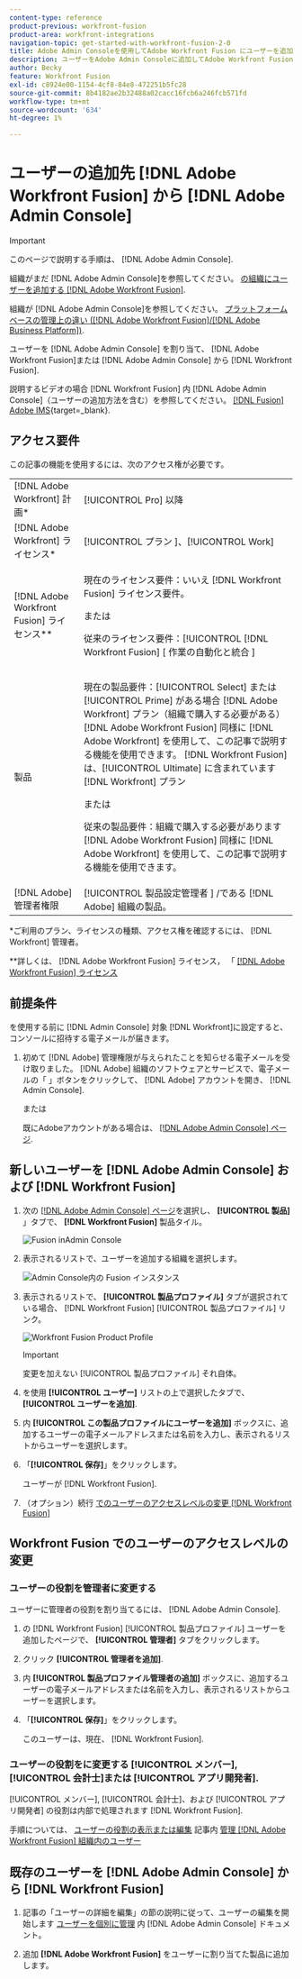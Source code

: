 ```yaml
---
content-type: reference
product-previous: workfront-fusion
product-area: workfront-integrations
navigation-topic: get-started-with-workfront-fusion-2-0
title: Adobe Admin Consoleを使用してAdobe Workfront Fusion にユーザーを追加する
description: ユーザーをAdobe Admin Consoleに追加してAdobe Workfront Fusion に割り当てたり、Adobe Admin Consoleで既存のユーザーをWorkfront Fusion に割り当てたりできます。
author: Becky
feature: Workfront Fusion
exl-id: c8924e00-1154-4cf8-84e8-472251b5fc28
source-git-commit: 8b4182ae2b32488a02cacc16fcb6a246fcb571fd
workflow-type: tm+mt
source-wordcount: '634'
ht-degree: 1%

---
```


# ユーザーの追加先 [!DNL Adobe Workfront Fusion] から [!DNL Adobe Admin Console]

>[!IMPORTANT]
>
>このページで説明する手順は、 [!DNL Adobe Admin Console].
>
>組織がまだ [!DNL Adobe Admin Console]を参照してください。 [の組織にユーザーを追加する [!DNL Adobe Workfront Fusion]](../organizations/add-user-to-an-organization.md).
>
>組織が [!DNL Adobe Admin Console]を参照してください。 [プラットフォームベースの管理上の違い ([!DNL Adobe Workfront Fusion]/[!DNL Adobe Business Platform])](../fusion-in-admin-console/fusion-adobe-admin-console.md).

ユーザーを [!DNL Adobe Admin Console] を割り当て、 [!DNL Adobe Workfront Fusion]または [!DNL Adobe Admin Console] から [!DNL Workfront Fusion].

説明するビデオの場合 [!DNL Workfront Fusion] 内 [!DNL Adobe Admin Console]（ユーザーの追加方法を含む）を参照してください。 [[!DNL Fusion] Adobe IMS](https://video.tv.adobe.com/v/3412464/){target=_blank}.

## アクセス要件

この記事の機能を使用するには、次のアクセス権が必要です。

<table style="table-layout:auto"> 
 <col> 
 <col> 
 <tbody> 
  <tr> 
   <td role="rowheader">[!DNL Adobe Workfront] 計画*</td> 
   <td> <p>[!UICONTROL Pro] 以降</p> </td> 
  </tr> 
  <tr data-mc-conditions=""> 
   <td role="rowheader">[!DNL Adobe Workfront] ライセンス*</td> 
   <td> <p>[!UICONTROL プラン ]、[!UICONTROL Work]</p> </td> 
  </tr> 
  <tr> 
   <td role="rowheader">[!DNL Adobe Workfront Fusion] ライセンス**</td> 
   <td>
   <p>現在のライセンス要件：いいえ [!DNL Workfront Fusion] ライセンス要件。</p>
   <p>または</p>
   <p>従来のライセンス要件：[!UICONTROL [!DNL Workfront Fusion] [ 作業の自動化と統合 ] </p>
   </td> 
  </tr> 
  <tr> 
   <td role="rowheader">製品</td> 
   <td>
   <p>現在の製品要件：[!UICONTROL Select] または [!UICONTROL Prime] がある場合 [!DNL Adobe Workfront] プラン（組織で購入する必要がある） [!DNL Adobe Workfront Fusion] 同様に [!DNL Adobe Workfront] を使用して、この記事で説明する機能を使用できます。 [!DNL Workfront Fusion] は、[!UICONTROL Ultimate] に含まれています [!DNL Workfront] プラン</p>
   <p>または</p>
   <p>従来の製品要件：組織で購入する必要があります [!DNL Adobe Workfront Fusion] 同様に [!DNL Adobe Workfront] を使用して、この記事で説明する機能を使用できます。</p>
   </td> 
  </tr>
   <tr> 
   <td role="rowheader">[!DNL Adobe] 管理者権限</td> 
   <td>[!UICONTROL 製品設定管理者 ] /である [!DNL Adobe] 組織の製品。</td> 
  </tr>
  </tbody> 
</table>

&#42;ご利用のプラン、ライセンスの種類、アクセス権を確認するには、 [!DNL Workfront] 管理者。

&#42;&#42;詳しくは、 [!DNL Adobe Workfront Fusion] ライセンス， 「 [[!DNL Adobe Workfront Fusion] ライセンス](../../workfront-fusion/get-started/license-automation-vs-integration.md)



## 前提条件

を使用する前に [!DNL Admin Console] 対象 [!DNL Workfront]に設定すると、コンソールに招待する電子メールが届きます。

1. 初めて [!DNL Adobe] 管理権限が与えられたことを知らせる電子メールを受け取りました。 [!DNL Adobe] 組織のソフトウェアとサービスで、電子メールの「 」ボタンをクリックして、 [!DNL Adobe] アカウントを開き、 [!DNL Admin Console].

   または

   既にAdobeアカウントがある場合は、 [[!DNL Adobe Admin Console] ページ](https://adminconsole.adobe.com/).


## 新しいユーザーを [!DNL Adobe Admin Console] および [!DNL Workfront Fusion]

1. 次の [[!DNL Adobe Admin Console] ページ](https://adminconsole.adobe.com/)を選択し、 **[!UICONTROL 製品]** 」タブで、 **[!DNL Workfront Fusion]** 製品タイル。

   ![Fusion inAdmin Console](assets/fusion-product-admin-console.png)

1. 表示されるリストで、ユーザーを追加する組織を選択します。

   ![Admin Console内の Fusion インスタンス](assets/fusion-instances-admin-console.png)

1. 表示されるリストで、 **[!UICONTROL 製品プロファイル]** タブが選択されている場合、 [!DNL Workfront Fusion] [!UICONTROL 製品プロファイル] リンク。

   ![Workfront Fusion Product Profile](../../administration-and-setup/add-users/create-and-manage-users/assets/prod-profile-1.png)

   >[!IMPORTANT]
   >
   > 変更を加えない [!UICONTROL 製品プロファイル] それ自体。

1. を使用 **[!UICONTROL ユーザー]** リストの上で選択したタブで、 **[!UICONTROL ユーザーを追加]**.

1. 内 **[!UICONTROL この製品プロファイルにユーザーを追加]** ボックスに、追加するユーザーの電子メールアドレスまたは名前を入力し、表示されるリストからユーザーを選択します。

1. 「**[!UICONTROL 保存]**」をクリックします。

   ユーザーが [!DNL Workfront Fusion].

   <!--
    >[!IMPORTANT]
    >
    > Do not make any changes to the Product Profile itself.
    -->

1. （オプション）続行 [でのユーザーのアクセスレベルの変更 [!DNL Workfront Fusion]](#change-a-users-access-level-in-workfront-fusion)

## Workfront Fusion でのユーザーのアクセスレベルの変更

### ユーザーの役割を管理者に変更する

ユーザーに管理者の役割を割り当てるには、 [!DNL Adobe Admin Console].

1. の [!DNL Workfront Fusion] [!UICONTROL 製品プロファイル] ユーザーを追加したページで、 **[!UICONTROL 管理者]** タブをクリックします。

1. クリック **[!UICONTROL 管理者を追加]**.

1. 内 **[!UICONTROL 製品プロファイル管理者の追加]** ボックスに、追加するユーザーの電子メールアドレスまたは名前を入力し、表示されるリストからユーザーを選択します。

1. 「**[!UICONTROL 保存]**」をクリックします。

   このユーザーは、現在、 [!DNL Workfront Fusion].

### ユーザーの役割をに変更する [!UICONTROL メンバー], [!UICONTROL 会計士]または [!UICONTROL アプリ開発者].

[!UICONTROL メンバー], [!UICONTROL 会計士]、および [!UICONTROL アプリ開発者] の役割は内部で処理されます [!DNL Workfront Fusion].

手順については、 [ユーザーの役割の表示または編集](../organizations/manage-fusion-users.md#view-or-edit-user-roles) 記事内 [管理 [!DNL Adobe Workfront Fusion] 組織内のユーザー](../organizations/manage-fusion-users.md)

## 既存のユーザーを [!DNL Adobe Admin Console] から [!DNL Workfront Fusion]

1. 記事の「ユーザーの詳細を編集」の節の説明に従って、ユーザーの編集を開始します [ユーザーを個別に管理](https://helpx.adobe.com/enterprise/using/manage-users-individually.html) 内 [!DNL Adobe Admin Console] ドキュメント。

1. 追加 **[!DNL Adobe Workfront Fusion]** をユーザーに割り当てた製品に追加します。
